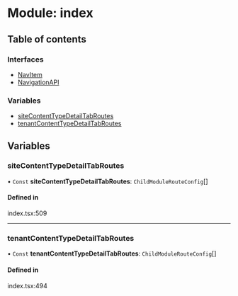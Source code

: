 # Module: index

## Table of contents

### Interfaces

- [NavItem](../wiki/index.NavItem)
- [NavigationAPI](../wiki/index.NavigationAPI)

### Variables

- [siteContentTypeDetailTabRoutes](../wiki/index#sitecontenttypedetailtabroutes)
- [tenantContentTypeDetailTabRoutes](../wiki/index#tenantcontenttypedetailtabroutes)

## Variables

### siteContentTypeDetailTabRoutes

• `Const` **siteContentTypeDetailTabRoutes**: `ChildModuleRouteConfig`[]

#### Defined in

index.tsx:509

___

### tenantContentTypeDetailTabRoutes

• `Const` **tenantContentTypeDetailTabRoutes**: `ChildModuleRouteConfig`[]

#### Defined in

index.tsx:494
